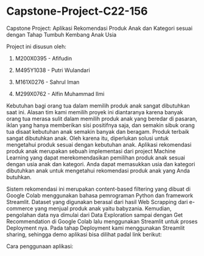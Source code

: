 # Capstone-Project-C22-156

Capstone Project: Aplikasi Rekomendasi Produk Anak dan Kategori sesuai dengan Tahap Tumbuh Kembang Anak Usia

Project ini disusun oleh:

1. M200X0395 - Afifudin

2. M495Y1038 - Putri Wulandari

3. M161X0276 - Sahrul Iman

4. M299X0762 - Alfin Muhammad Ilmi 

Kebutuhan bagi orang tua dalam memilih produk anak sangat dibutuhkan saat ini. Alasan tim kami  memilih proyek ini diantaranya karena banyak orang tua merasa sulit dalam memilih produk anak yang beredar di pasaran, iklan yang hanya memberikan sisi positifnya saja, dan semakin sibuk orang tua disaat kebutuhan anak semakin banyak dan beragam. Produk terbaik sangat dibutuhkan anak. Oleh karena itu, diperlukan solusi untuk mengetahui produk sesuai dengan kebutuhan anak.
Aplikasi rekomendasi produk anak merupakan sebuah implementasi dari project Machine Learning yang dapat merekomendasikan pemilihan produk anak sesuai dengan usia anak dan kategori. Anda dapat memasukkan usia dan kategori dibutuhkan anak untuk mengetahui rekomendasi produk anak yang Anda butuhkan.

Sistem rekomendasi ini merupakan content-based filtering yang dibuat di Google Colab menggunakan bahasa pemrograman Python dan framework Streamlit. Dataset yang digunakan berasal dari hasil Web Scrapping dari e-commerce yang menjual produk anak yaitu babyzania. Kemudian, pengolahan data nya dimulai dari Data Exploration sampai dengan Get Recommendation di Google Colab lalu menggunakan Streamlit untuk proses Deployment nya. Pada tahap Deployment kami menggunakan Streamlit sharing, sehingga demo aplikasi bisa dilihat padal link berikut:

Cara penggunaan aplikasi:
